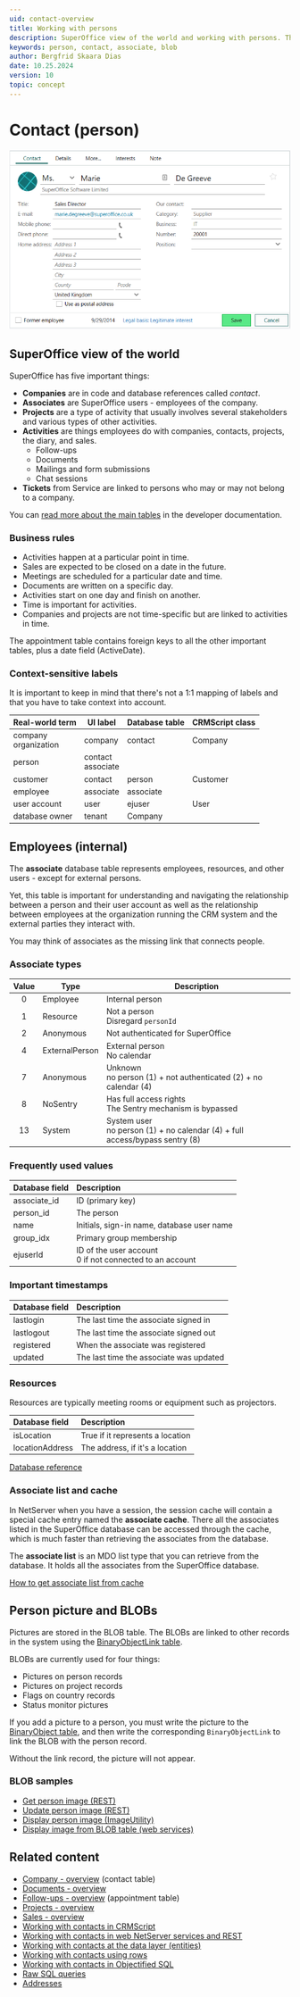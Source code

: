 ```yaml
---
uid: contact-overview
title: Working with persons
description: SuperOffice view of the world and working with persons. The associate database table represents employees, resources, and other users - except for external persons.
keywords: person, contact, associate, blob
author: Bergfrid Skaara Dias
date: 10.25.2024
version: 10
topic: concept
---
```


# Contact (person)

![Edit person dialog -screenshot][img1]

## SuperOffice view of the world

SuperOffice has five important things:

* **Companies** are in code and database references called *contact*.
* **Associates** are SuperOffice users - employees of the company.
* **Projects** are a type of activity that usually involves several stakeholders and various types of other activities.
* **Activities** are things employees do with companies, contacts, projects, the diary, and sales.
  * Follow-ups
  * Documents
  * Mailings and form submissions
  * Chat sessions
* **Tickets** from Service are linked to persons who may or may not belong to a company.

You can [read more about the main tables][11] in the developer documentation.

### Business rules

* Activities happen at a particular point in time.
* Sales are expected to be closed on a date in the future.
* Meetings are scheduled for a particular date and time.
* Documents are written on a specific day.
* Activities start on one day and finish on another.
* Time is important for activities.
* Companies and projects are not time-specific but are linked to activities in time.

The appointment table contains foreign keys to all the other important tables, plus a date field (ActiveDate).

### Context-sensitive labels

It is important to keep in mind that there's not a 1:1 mapping of labels and that you have to take context into account.

| Real-world term | UI label | Database table | CRMScript class |
|---|---|---|---|
| company<br>organization | company | contact  | Company |
| person | contact<br>associate | | |
| customer | contact | person | Customer |
| employee | associate | associate | |
| user account | user | ejuser | User |
| database owner | tenant | Company | |

## <a id="associate"></a>Employees (internal)

The **associate** database table represents employees, resources, and other users - except for external persons.

Yet, this table is important for understanding and navigating the relationship between a person and their user account as well as the relationship between employees at the organization running the CRM system and the external parties they interact with.

You may think of associates as the missing link that connects people.

### Associate types

| Value | Type | Description |
|:-:|---|---|
| 0 | Employee | Internal person |
| 1 | Resource | Not a person<br>Disregard `personId` |
| 2 | Anonymous | Not authenticated for SuperOffice |
| 4 | ExternalPerson | External person<br>No calendar |
| 7 | Anonymous | Unknown<br>no person (1) + not authenticated (2) + no calendar (4) |
| 8 | NoSentry | Has full access rights<br>The Sentry mechanism is bypassed |
| 13 | System | System user<br>no person (1) + no calendar (4) + full access/bypass sentry (8) |

### Frequently used values

| Database field | Description |
|:--|:--|
| associate_id | ID (primary key) |
| person_id | The person |
| name | Initials, sign-in name, database user name |
| group_idx | Primary group membership |
| ejuserId | ID of the user account<br>0 if not connected to an account |

### Important timestamps

| Database field | Description |
|:--|:--|
| lastlogin | The last time the associate signed in |
| lastlogout | The last time the associate signed out |
| registered | When the associate was registered |
| updated | The last time the associate was updated |

### Resources

Resources are typically meeting rooms or equipment such as projectors.

| Database field | Description |
|:--|:--|
| isLocation | True if it represents a location |
| locationAddress | The address, if it's a location |

[Database reference][12]

### Associate list and cache

In NetServer when you have a session, the session cache will contain a special cache entry named the **associate cache**. There all the associates listed in the SuperOffice database can be accessed through the cache, which is much faster than retrieving the associates from the database.

The **associate list** is an MDO list type that you can retrieve from the database. It holds all the associates from the SuperOffice database.

[How to get associate list from cache][19]

## <a id="blob"></a>Person picture and BLOBs

Pictures are stored in the BLOB table. The BLOBs are linked to other records in the system using the [BinaryObjectLink table][14].

BLOBs are currently used for four things:

* Pictures on person records
* Pictures on project records
* Flags on country records
* Status monitor pictures

If you add a picture to a person, you must write the picture to the [BinaryObject table][13], and then write the corresponding `BinaryObjectLink` to link the BLOB with the person record.

Without the link record, the picture will not appear.

### BLOB samples

* [Get person image (REST)][21]
* [Update person image (REST)][22]
* [Display person image (ImageUtility)][23]
* [Display image from BLOB table (web services)][24]

## Related content

* [Company - overview][5] (contact table)
* [Documents - overview][1]
* [Follow-ups - overview][2] (appointment table)
* [Projects - overview][3]
* [Sales - overview][4]
* [Working with contacts in CRMScript][10]
* [Working with contacts in web NetServer services and REST][25]
* [Working with contacts at the data layer (entities)][26]
* [Working with contacts using rows][27]
* [Working with contacts in Objectified SQL][28]
* [Raw SQL queries][29]
* [Addresses][6]

<!-- Referenced links -->
[1]: ../../document/index.yml
[2]: ../../diary/index.yml
[3]: ../../project/index.yml
[4]: ../../sale/index.yml
[5]: ../../company/index.yml
[6]: ../../globalization-and-localization/address/index.md

[10]: ../../automation/crmscript/howto/contact/index.md
[11]: ../../database/getting-started/main-tables.md
[12]: ../../database/tables/associate.md
[13]: ../../database/tables/binaryobject.md
[14]: ../../database/tables/binaryobjectlink.md

[19]: ../../api/caching/associate-cache.md
[21]: ../../api/web-services/howto/contact/get-person-image-rest.md
[22]: ../../api/web-services/howto/contact/update-person-image-rest.md
[23]: ../../api/web-services/howto/contact/display-person-image-ws.md
[24]: ../../api/web-services/howto/contact/display-image-from-blob-table-services.md
[25]: ../../api/web-services/howto/contact/index.md
[26]: ../../api/entities/howto/contact/index.md
[27]: ../../api/rows/howto/contact/index.md
[28]: ../../api/osql/howto/contact/index.md
[29]: ../../api/sql/howto/contact/index.md

<!-- Referenced images -->
[img1]: ../../../media/loc/en/contact/edit-person.png

